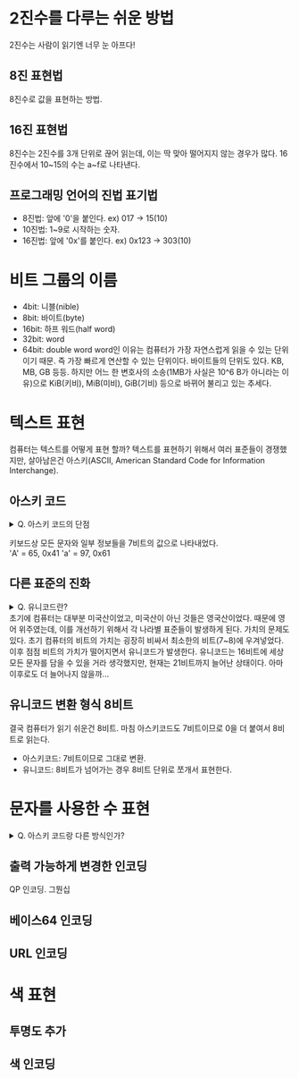 # 2진수를 다루는 쉬운 방법

2진수는 사람이 읽기엔 너무 눈 아프다!

## 8진 표현법

8진수로 값을 표현하는 방법.

## 16진 표현법

8진수는 2진수를 3개 단위로 끊어 읽는데, 이는 딱 맞아 떨어지지 않는 경우가 많다.
16진수에서 10~15의 수는 a~f로 나타낸다.

## 프로그래밍 언어의 진법 표기법

- 8진법: 앞에 '0'을 붙인다. ex) 017 -> 15(10)
- 10진법: 1~9로 시작하는 숫자.
- 16진법: 앞에 '0x'를 붙인다. ex) 0x123 -> 303(10)

# 비트 그룹의 이름

- 4bit: 니블(nible)
- 8bit: 바이트(byte)
- 16bit: 하프 워드(half word)
- 32bit: word
- 64bit: double word
  word인 이유는 컴퓨터가 가장 자연스럽게 읽을 수 있는 단위이기 때문. 즉 가장 빠르게 연산할 수 있는 단위이다.
  바이트들의 단위도 있다. KB, MB, GB 등등. 하지만 어느 한 변호사의 소송(1MB가 사실은 10^6 B가 아니라는 이유)으로 KiB(키비), MiB(미비), GiB(기비) 등으로 바뀌어 불리고 있는 추세다.

# 텍스트 표현

컴퓨터는 텍스트를 어떻게 표현 할까?
텍스트를 표현하기 위해서 여러 표준들이 경쟁했지만, 살아남은건 아스키(ASCII, American Standard Code for Information Interchange).

## 아스키 코드

<details>
<summary>Q. 아스키 코드의 단점</summary>

<!-- summary 아래 한칸 공백 두어야함 -->

단점: 영어만 지원이 된다.

</details>

키보드상 모든 문자와 일부 정보들을 7비트의 값으로 나타내었다.  
'A' = 65, 0x41
'a' = 97, 0x61

## 다른 표준의 진화

<details>
<summary>Q. 유니코드란?</summary>

<!-- summary 아래 한칸 공백 두어야함 -->

유니코드: 영문으로 제한된 아스키코드를 개선해서, 세상 모든 문자를 표현하기 위해 만들어진 코드. 처음에는 16비트였으나 현재 21비트까지 늘어났다.

</details>
초기에 컴퓨터는 대부분 미국산이었고, 미국산이 아닌 것들은 영국산이었다. 때문에 영어 위주였는데, 이를 개선하기 위해서 각 나라별 표준들이 발생하게 된다.
가치의 문제도 있다. 초기 컴퓨터의 비트의 가치는 굉장히 비싸서 최소한의 비트(7~8)에 우겨넣었다. 이후 점점 비트의 가치가 떨어지면서 유니코드가 발생한다.
유니코드는 16비트에 세상 모든 문자를 담을 수 있을 거라 생각했지만, 현재는 21비트까지 늘어난 상태이다. 아마 이후로도 더 늘어나지 않을까...

## 유니코드 변환 형식 8비트

결국 컴퓨터가 읽기 쉬운건 8비트. 마침 아스키코드도 7비트이므로 0을 더 붙여서 8비트로 읽는다.

- 아스키코드: 7비트이므로 그대로 변환.
- 유니코드: 8비트가 넘어가는 경우 8비트 단위로 쪼개서 표현한다.

# 문자를 사용한 수 표현

<details>
<summary>Q. 아스키 코드랑 다른 방식인가?</summary>

<!-- summary 아래 한칸 공백 두어야함 -->

단점:

</details>

## 출력 가능하게 변경한 인코딩

QP 인코딩. 그뭔십

## 베이스64 인코딩

## URL 인코딩

# 색 표현

## 투명도 추가

## 색 인코딩
